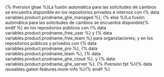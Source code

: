 {% ifversion ghae %}La fusión automática para las solicitudes de cambios se encuentra disponible en los repositorios privados e internos con {% data variables.product.prodname_ghe_managed %}, {% else %}La fusión automática para las solicitudes de cambios se encuentra disponible{% endif %} en los repositorios públicos con {% data variables.product.prodname_free_user %} y {% data variables.product.prodname_free_team %} para organziaciones; y en los repositorios públicos y privados con {% data variables.product.prodname_pro %}, {% data variables.product.prodname_team %}, {% data variables.product.prodname_ghe_cloud %}, y {% data variables.product.prodname_ghe_server %}. {% ifversion fpt %}{% data reusables.gated-features.more-info %}{% endif %}
